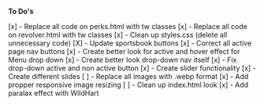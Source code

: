 
**To Do's**

[x] - Replace all code on perks.html with tw classes
[x] - Replace all code on revolver.html with tw classes
[x] - Clean up styles.css (delete all unnecessary code)
[X] - Update sportsbook buttons 
[x] - Correct all active page nav buttons
[x] - Create better look for active and hover effect for Menu drop down
[x] - Create better look drop-down nav itself
[x] - Fix drop-down active and non active button
[x] - Create slider functionality
[x] - Create different slides
[ ] - Replace all images with .webp format
[x] - Add propper responsive image resizing
[ ] - Clean up index.html look
[x] - Add paralax effect with WildHart